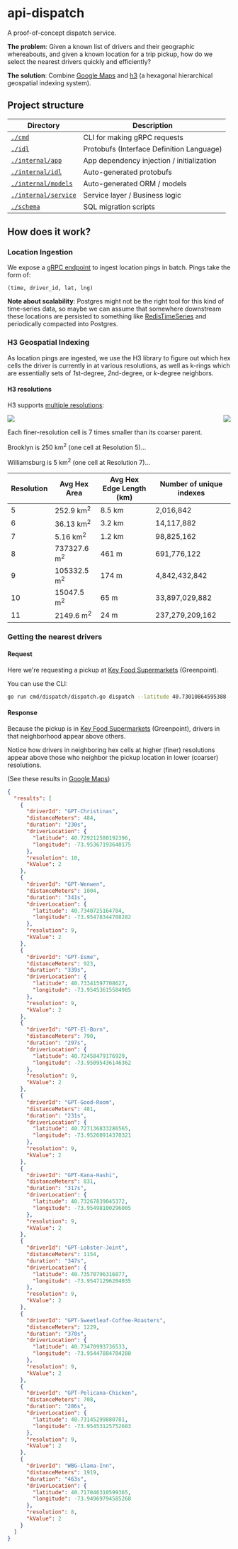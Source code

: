 # api-dispatch

A proof-of-concept dispatch service.

**The problem**: Given a known list of drivers and their geographic whereabouts,
and given a known location for a trip pickup, how do we select the nearest
drivers quickly and efficiently?

**The solution**: Combine [Google Maps](https://developers.google.com/maps/documentation/distance-matrix/distance-matrix)
and [h3](https://h3geo.org/) (a hexagonal hierarchical geospatial indexing system).

## Project structure

| Directory                                  | Description                               |
|--------------------------------------------|-------------------------------------------|
| [`./cmd`](./cmd)                           | CLI for making gRPC requests              |
| [`./idl`](./idl)                           | Protobufs (Interface Definition Language) |
| [`./internal/app`](./internal/app)         | App dependency injection / initialization |
| [`./internal/idl`](./internal/idl)         | Auto-generated protobufs                  |
| [`./internal/models`](./internal/models)   | Auto-generated ORM / models               |
| [`./internal/service`](./internal/service) | Service layer / Business logic            |
| [`./schema`](./schema)                     | SQL migration scripts                     |

## How does it work?

### Location Ingestion

We expose a [gRPC endpoint](idl/coop/drivers/dispatch/v1beta1/api.proto) to
ingest location pings in batch. Pings take the form of:

```
(time, driver_id, lat, lng)
```

**Note about scalability**: Postgres might not be the right tool for this kind
of time-series data, so maybe we can assume that somewhere downstream these
locations are persisted to something like
[RedisTimeSeries](https://redis.io/docs/stack/timeseries/) and periodically
compacted into Postgres.

### H3 Geospatial Indexing
As location pings are ingested, we use the H3 library to figure out which hex 
cells the driver is currently in at various resolutions, as well as k-rings
which are essentially sets of *1*st-degree, *2*nd-degree, or _k_-degree 
neighbors.

#### H3 resolutions
H3 supports [multiple resolutions](https://h3geo.org/docs/core-library/restable):

<div style="display: flex; justify-content: space-between;">
<img src="./docs/hex.png" style="margin-right:15px;" />
<img src="./docs/hex-annotated.png" />
  </div>

Each finer-resolution cell is 7 times smaller than its coarser parent.

Brooklyn is 250 km<sup>2</sup> (one cell at Resolution 5)...

Williamsburg is 5 km<sup>2</sup> (one cell at Resolution 7)...

| Resolution | Avg Hex Area               | Avg Hex Edge Length (km) | Number of unique indexes |
|------------|----------------------------|--------------------------|--------------------------|
| 5          | 252.9 km<sup>2</sup>       | 8.5 km                   | 2,016,842                |
| 6          | 36.13 km<sup>2</sup>       | 3.2 km                   | 14,117,882               |
| 7          | 5.16 km<sup>2</sup>        | 1.2 km                   | 98,825,162               |
| 8          | 737327.6 m<sup>2</sup>     | 461 m                    | 691,776,122              |
| 9          | 105332.5 m<sup>2</sup>     | 174 m                    | 4,842,432,842            |
| 10         | 15047.5 m<sup>2</sup>      | 65 m                     | 33,897,029,882           |
| 11         | 2149.6 m<sup>2</sup>       | 24 m                     | 237,279,209,162          |

### Getting the nearest drivers

#### Request

Here we're requesting a pickup at [Key Food Supermarkets](https://goo.gl/maps/xUnzhGm2h1Hpcx6q7)
(Greenpoint).

You can use the CLI:

```bash
go run cmd/dispatch/dispatch.go dispatch --latitude 40.73010864595388 --longitude -73.95094555260256
```

#### Response

Because the pickup is in [Key Food Supermarkets](https://goo.gl/maps/xUnzhGm2h1Hpcx6q7)
(Greenpoint), drivers in that neighborhood appear above others.

Notice how drivers in neighboring hex cells at higher (finer) resolutions appear
above those who neighbor the pickup location in lower (coarser) resolutions.

(See these results in [Google Maps](https://www.google.com/maps/dir/Key+Food+Supermarkets/Christina's/Lobster+Joint/Pelicana+Chicken/Wenwen,+Manhattan+Avenue,+Brooklyn,+NY/Esme,+Manhattan+Avenue,+Brooklyn,+NY/Sweetleaf+Coffee+Roasters/Good+Room/KanaHashi/El+Born,+Manhattan+Avenue,+Brooklyn,+NY/@40.7298698,-73.9590101,16z/data=!3m2!4b1!5s0x89c25946ba8690d1:0x75343887f28c8143!4m62!4m61!1m5!1m1!1s0x89c2594776e1a533:0x6e12c8b9202752d8!2m2!1d-73.9509796!2d40.7299092!1m5!1m1!1s0x89c25940d3ef382f:0x694b17e017a97e4d!2m2!1d-73.953922!2d40.7291077!1m5!1m1!1s0x89c2593e9472f533:0x50e900372535289c!2m2!1d-73.9552774!2d40.7354038!1m5!1m1!1s0x89c2593f58cb8ce7:0xa1a951245a59d32d!2m2!1d-73.9547015!2d40.7314082!1m5!1m1!1s0x89c2595f20f6ca99:0xee8ef144f9bfebaf!2m2!1d-73.9550488!2d40.7339961!1m5!1m1!1s0x89c2593f3d6abf81:0x8d77248129051b4c!2m2!1d-73.9549203!2d40.7332267!1m5!1m1!1s0x89c2593ee8a352d7:0x5bc1971dd74cfcd7!2m2!1d-73.9553735!2d40.7345144!1m5!1m1!1s0x89c25946b09ba761:0x90af8ca50b67a075!2m2!1d-73.9529121!2d40.7269376!1m5!1m1!1s0x89c2593f3f8c4f21:0x543eba709caaa83!2m2!1d-73.9548886!2d40.7326259!1m5!1m1!1s0x89c259444f48269b:0x668274ceb7e6b645!2m2!1d-73.9512545!2d40.7243531!3e0))

```json
{
  "results": [
    {
      "driverId": "GPT-Christinas",
      "distanceMeters": 484,
      "duration": "230s",
      "driverLocation": {
        "latitude": 40.729212580192396,
        "longitude": -73.95367193640175
      },
      "resolution": 10,
      "kValue": 2
    },
    {
      "driverId": "GPT-Wenwen",
      "distanceMeters": 1004,
      "duration": "341s",
      "driverLocation": {
        "latitude": 40.7340725164784,
        "longitude": -73.95478344708282
      },
      "resolution": 9,
      "kValue": 2
    },
    {
      "driverId": "GPT-Esme",
      "distanceMeters": 923,
      "duration": "339s",
      "driverLocation": {
        "latitude": 40.73341597708627,
        "longitude": -73.95453615584985
      },
      "resolution": 9,
      "kValue": 2
    },
    {
      "driverId": "GPT-El-Born",
      "distanceMeters": 790,
      "duration": "297s",
      "driverLocation": {
        "latitude": 40.72458479176929,
        "longitude": -73.95095436146362
      },
      "resolution": 9,
      "kValue": 2
    },
    {
      "driverId": "GPT-Good-Room",
      "distanceMeters": 481,
      "duration": "231s",
      "driverLocation": {
        "latitude": 40.727136833286565,
        "longitude": -73.95260914370321
      },
      "resolution": 9,
      "kValue": 2
    },
    {
      "driverId": "GPT-Kana-Hashi",
      "distanceMeters": 831,
      "duration": "317s",
      "driverLocation": {
        "latitude": 40.73267839045372,
        "longitude": -73.95498100296005
      },
      "resolution": 9,
      "kValue": 2
    },
    {
      "driverId": "GPT-Lobster-Joint",
      "distanceMeters": 1154,
      "duration": "347s",
      "driverLocation": {
        "latitude": 40.73570796316877,
        "longitude": -73.95471296204035
      },
      "resolution": 9,
      "kValue": 2
    },
    {
      "driverId": "GPT-Sweetleaf-Coffee-Roasters",
      "distanceMeters": 1229,
      "duration": "370s",
      "driverLocation": {
        "latitude": 40.73470993736533,
        "longitude": -73.95447884704288
      },
      "resolution": 9,
      "kValue": 2
    },
    {
      "driverId": "GPT-Pelicana-Chicken",
      "distanceMeters": 708,
      "duration": "286s",
      "driverLocation": {
        "latitude": 40.73145299880781,
        "longitude": -73.95453125752603
      },
      "resolution": 9,
      "kValue": 2
    },
    {
      "driverId": "WBG-Llama-Inn",
      "distanceMeters": 1919,
      "duration": "463s",
      "driverLocation": {
        "latitude": 40.717046310599365,
        "longitude": -73.94969794585268
      },
      "resolution": 8,
      "kValue": 2
    }
  ]
}
```
